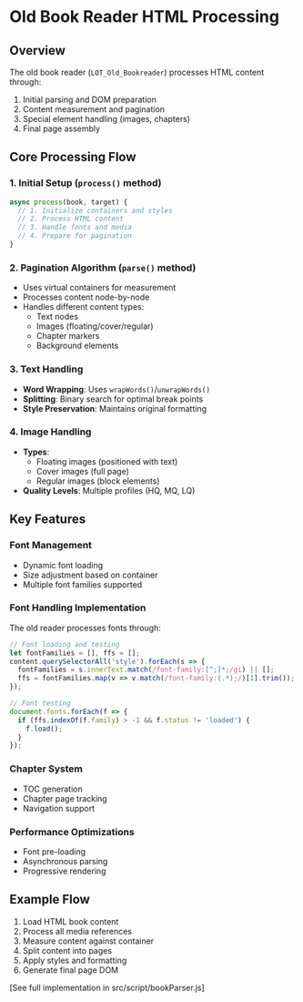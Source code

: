 # Old Book Reader HTML Processing

## Overview

The old book reader (`LOT_Old_Bookreader`) processes HTML content through:
1. Initial parsing and DOM preparation
2. Content measurement and pagination
3. Special element handling (images, chapters)
4. Final page assembly

## Core Processing Flow

### 1. Initial Setup (`process()` method)
```javascript
async process(book, target) {
  // 1. Initialize containers and styles
  // 2. Process HTML content
  // 3. Handle fonts and media
  // 4. Prepare for pagination
}
```

### 2. Pagination Algorithm (`parse()` method)
- Uses virtual containers for measurement
- Processes content node-by-node
- Handles different content types:
  - Text nodes
  - Images (floating/cover/regular)
  - Chapter markers
  - Background elements

### 3. Text Handling
- **Word Wrapping**: Uses `wrapWords()`/`unwrapWords()`
- **Splitting**: Binary search for optimal break points
- **Style Preservation**: Maintains original formatting

### 4. Image Handling
- **Types**:
  - Floating images (positioned with text)
  - Cover images (full page)
  - Regular images (block elements)
- **Quality Levels**: Multiple profiles (HQ, MQ, LQ)

## Key Features

### Font Management
- Dynamic font loading
- Size adjustment based on container
- Multiple font families supported

### Font Handling Implementation

The old reader processes fonts through:

```javascript
// Font loading and testing
let fontFamilies = [], ffs = [];
content.querySelectorAll('style').forEach(s => {
  fontFamilies = s.innerText.match(/font-family:[^;]*;/gi) || [];
  ffs = fontFamilies.map(v => v.match(/font-family:(.*);/)[1].trim());
});

// Font testing
document.fonts.forEach(f => {
  if (ffs.indexOf(f.family) > -1 && f.status != 'loaded') {
    f.load();
  }
});
```

### Chapter System
- TOC generation
- Chapter page tracking
- Navigation support

### Performance Optimizations
- Font pre-loading
- Asynchronous parsing
- Progressive rendering

## Example Flow
1. Load HTML book content
2. Process all media references
3. Measure content against container
4. Split content into pages
5. Apply styles and formatting
6. Generate final page DOM

[See full implementation in src/script/bookParser.js]
